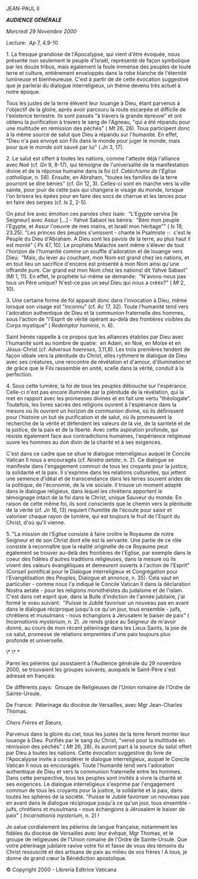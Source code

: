 JEAN-PAUL II

***AUDIENCE GÉNÉRALE***

*Mercredi 29 Novembre 2000*

Lecture:  *Ap* 7, 4.9-10

1\. La fresque grandiose de l'Apocalypse, qui vient d'être évoquée, nous présente non seulement le peuple d'Israël, représenté de façon symbolique par les douze tribus, mais également la foule immense des peuples de toute terre et culture, entièrement enveloppés dans la robe blanche de l'éternité lumineuse et bienheureuse. C'est à partir de de cette évocation suggestive que je parlerai du dialogue interreligieux, un thème devenu très actuel à notre époque.

Tous les justes de la terre élèvent leur louange à Dieu, étant parvenus à l'objectif de la gloire, après avoir parcouru la route escarpée et difficile de l'existence terrestre. Ils sont passés "à travers la grande épreuve" et ont obtenu la purification à travers le sang de l'Agneau, "qui a été répandu pour une multitude en rémission des péchés" ( *Mt* 26, 28). Tous participent donc à la même source de salut que Dieu a répandu sur l'humanité. En effet, "Dieu n'a pas envoyé son Fils dans le monde pour juger le monde, mais pour que le monde soit sauvé par lui" ( *Jn* 3, 17).

2\. Le salut est offert à toutes les nations, comme l'atteste déjà l'alliance avec Noé (cf. *Gn* 9, 8-17), qui témoigne de l'universalité de la manifestation divine et de la réponse humaine dans la foi (cf. *Catéchisme de l'Eglise catholique*, n. 58). Ensuite, en Abraham, "toutes les familles de la terre pourront se dire bénies" (cf. *Gn* 12, 3). Celles-ci sont en marche vers la ville sainte, pour jouir de cette paix qui changera le visage du monde, lorsque l'on brisera les épées pour en faire des socs de charrue et les lances pour en faire des serpes (cf. *Is* 2, 2-5).

On peut lire avec émotion ces paroles chez Isaïe:  "L'Egypte servira \[le Seigneur\] avec Assur \[...\] - Yahvé Sabaot les bénira:  "Béni mon peuple l'Egypte, et Assur l'oeuvre de mes mains, et Israël mon héritage"" ( *Is* 19, 23.25). "Les princes des peuples s'unissent - chante le Psalmiste -:  c'est le Peuple du Dieu d'Abraham. A Dieu sont les pavois de la terre, au plus haut il est monté" ( *Ps* 47, 10). Le prophète Malachie sent même s'élever de tout l'horizon de l'humanité comme un souffle d'adoration et de louange vers Dieu:  "Mais, du lever au couchant, mon Nom est grand chez les nations, et en tout lieu un sacrifice d'encens est présenté à mon Nom ainsi qu'une offrande pure. Car grand est mon Nom chez les nations! dit Yahvé Sabaot" (Ml 1, 11). En effet, le prophète lui-même se demande:  "N'avons-nous pas tous un Père unique? N'est-ce pas un seul Dieu qui nous a créés?" ( *Ml* 2, 10).

3\. Une certaine forme de foi apparaît donc dans l'invocation à Dieu, même lorsque son visage est "inconnu" (cf. *Ac* 17, 32). Toute l'humanité tend vers l'adoration authentique de Dieu et la communion fraternelle des hommes, sous l'action de "l'Esprit de vérité opérant au-delà des frontières visibles du Corps mystique" ( *Redemptor hominis*, n. 6).

Saint Irénée rappelle à ce propos que les alliances établies par Dieu avec l'humanité sont au nombre de quatre:  en Adam, en Noé, en Moïse et en Jésus-Christ (cf. *Adversus haereses*, 3,11,8). Les trois premières tendent de façon idéale vers la plénitude du Christ, elles rythment le dialogue de Dieu avec ses créatures, une rencontre de révélation et d'amour, d'illumination et de grâce que le Fils rassemble en unité, scelle dans la vérité, conduit à la perfection.

4. Sous cette lumière, la foi de tous les peuples débouche sur l'espérance. Celle-ci n'est pas encore illuminée par la plénitude de la révélation, qui la met en rapport avec les promesses divines et en fait une vertu "théologale". Toutefois, les livres sacrés des religions ouvrent à l'espérance dans la mesure où ils ouvrent un horizon de communion divine, où ils définissent pour l'histoire un but de purification et de salut, où ils promeuvent la recherche de la vérité et défendent les valeurs de la vie, de la sainteté et de la justice, de la paix et de la liberté. Avec cette aspiration profonde, qui résiste également face aux contradictions humaines, l'expérience religieuse ouvre les hommes au don divin de la charité et à ses exigences.

C'est dans ce cadre que se situe le dialogue interreligieux auquel le Concile Vatican II nous a encouragés (cf. *Nostra aetate*, n. 2). Ce dialogue se manifeste dans l'engagement commun de tous les croyants pour la justice, la solidarité et la paix. Il s'exprime dans les relations culturelles, qui jettent une semence d'idéal et de transcendance dans les terres souvent arides de la politique, de l'économie, de la vie sociale. Il trouve un moment adapté dans le dialogue religieux, dans lequel les chrétiens apportent le témoignage intact de la foi dans le Christ, unique Sauveur du monde. En raison de cette même foi, ils sont conscients que le chemin vers la plénitude de la vérité (cf. *Jn* 16, 13) requiert l'humilité de l'écoute pour saisir et valoriser chaque rayon de lumière, qui est toujours le fruit de l'Esprit du Christ, d'où qu'il vienne.

5. "La mission de l'Eglise consiste à faire croître le Royaume de notre Seigneur et de son Christ dont elle est la servante. Une partie de ce rôle consiste à reconnaître que la réalité originelle de ce Royaume peut également se trouver au-delà des frontières de l'Eglise, par exemple dans le coeur des fidèles d'autres traditions religieuses, dans la mesure où ils vivent des valeurs évangéliques et demeurent ouverts à l'action de l'Esprit" (Conseil pontifical pour le Dialogue interreligieux et Congrégation pour l'Evangélisation des Peuples, Dialogue et annonce, n. 35). Cela vaut en particulier - comme nous l'a indiqué le Concile Vatican II dans la déclaration Nostra aetate - pour les religions monothéistes du judaïsme et de l'islam. C'est dans cet esprit que, dans la Bulle d'indiction de l'année jubilaire, j'ai formé le voeu suivant:  "Puisse le Jubilé favoriser un nouveau pas en avant dans le dialogue réciproque jusqu'à ce qu'un jour, tous ensemble - juifs, chrétiens et musulmans - nous échangions à Jérusalem le baiser de paix" ( *Incarnationis mysterium*, n. 2). Je rends grâce au Seigneur de m'avoir donné, au cours de mon récent pèlerinage dans les Lieux Saints, la joie de ce salut, promesse de relations empreintes d'une paix toujours plus profonde et universelle.

\\* \\* \*

Parmi les pèlerins qui assistaient à l'Audience générale du 29 novembre 2000, se trouvaient les groupes suivants, auxquels le Saint-Père s'est adressé en français:

De différents pays:  Groupe de Religieuses de l'Union romaine de l'Ordre de Sainte-Ursule.

De France:  Pèlerinage du diocèse de Versailles, avec Mgr Jean-Charles Thomas.

*Chers Frères et Sœurs,*

Parvenus dans la gloire du ciel, tous les justes de la terre feront monter leur louange à Dieu. Purifiés par le sang du Christ, "versé pour la multitude en rémission des péchés" ( *Mt* 26, 28), ils auront part à la source du salut offert par Dieu à toutes les nations. Cette évocation suggestive du livre de l'Apocalypse invite à considérer le dialogue interreligieux, auquel le Concile Vatican II nous as encouragés. Toute l'humanité tend vers l'adoration authentique de Dieu et vers la communion fraternelle entre les hommes. Dans cette perspective, tous les peuples sont invités à vivre la charité et ses exigences. Le dialogue interreligieux s'exprime par l'engagement commun de tous les croyants pour la justice, la solidarité et la paix, dans toutes les sphères de la société. "Puisse le Jubilé favoriser un nouveau pas en avant dans le dialogue réciproque jusqu'à ce qu'un jour, tous ensemble - juifs, chrétiens et musulmans - nous échangions à Jérusalem le baiser de paix" ( *Incarnationis mysterium*, n. 2) !

Je salue cordialement les pèlerins de langue française, notamment les fidèles du diocèse de Versailles avec leur évêque, Mgr Thomas, et le groupe de religieuses de l'Union romaine de l'Ordre de Sainte-Ursule. Que votre pèlerinage jubilaire ravive votre foi et fasse de vous des témoins du Christ ressuscité et des artisans de paix au milieu de vos frères ! A tous, je donne de grand cœur la Bénédiction apostolique.

© Copyright 2000 - Libreria Editrice Vaticana